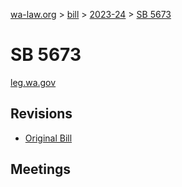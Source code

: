 [wa-law.org](/) > [bill](/bill/) > [2023-24](/bill/2023-24/) > [SB 5673](/bill/2023-24/sb/5673/)

# SB 5673
[leg.wa.gov](https://app.leg.wa.gov/billsummary?BillNumber=5673&Year=2023&Initiative=false)

## Revisions
* [Original Bill](1/)

## Meetings